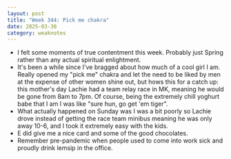 ```yaml
---
layout: post
title: "Week 344: Pick me chakra"
date: 2025-03-30
category: weaknotes
---
```

* I felt some moments of true contentment this week. Probably just Spring rather than any actual spiritual enlightment.
* It's been a while since I've bragged about how much of a cool girl I am. Really opened my "pick me" chakra and let the need to be liked by men at the expense of other women shine out, but hows this for a catch up: this mother's day Lachie had a team relay race in MK, meaning he would be gone from 8am to 7pm. Of course, being the extremely chill yoghurt babe that I am I was like "sure hun, go get 'em tiger".
* What actually happened on Sunday was I was a bit poorly so Lachie drove instead of getting the race team minibus meaning he was only away 10-6, and I took it extremely easy with the kids.
* E did give me a nice card and some of the good chocolates.
* Remember pre-pandemic when people used to come into work sick and proudly drink lemsip in the office.
